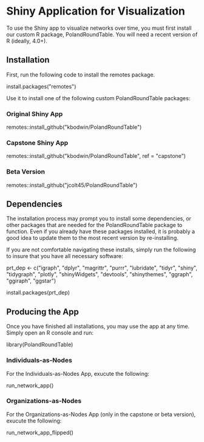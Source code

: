 # Shiny Application for Visualization

To use the Shiny app to visualize networks over time, you must first install our custom R package, PolandRoundTable. You will need a recent version of R (ideally, 4.0+).

## Installation

First, run the following code to install the remotes package.

install.packages("remotes")

Use it to install one of the following custom PolandRoundTable packages:

### Original Shiny App 

remotes::install_github("kbodwin/PolandRoundTable")

### Capstone Shiny App 

remotes::install_github("kbodwin/PolandRoundTable", ref = "capstone")

### Beta Version

remotes::install_github("jcolt45/PolandRoundTable")

## Dependencies

The installation process may prompt you to install some dependencies, or other packages that are needed for the PolandRoundTable package to function. Even if you already have these packages installed, it is probably a good idea to update them to the most recent version by re-installing.

If you are not comfortable navigating these installs, simply run the following to insure that you have all necessary software:

prt_dep <- c("igraph",
    "dplyr",
    "magrittr",
    "purrr",
    "lubridate",
    "tidyr",
    "shiny",
    "tidygraph",
    "plotly",
    "shinyWidgets",
    "devtools",
    "shinythemes",
    "ggraph",
    "ggiraph",
    "ggstar")

install.packages(prt_dep)

## Producing the App

Once you have finished all installations, you may use the app at any time. Simply open an R console and run:

library(PolandRoundTable)

### Individuals-as-Nodes

For the Individuals-as-Nodes App, exucute the following:

run_network_app()

### Organizations-as-Nodes

For the Organizations-as-Nodes App (only in the capstone or beta version), exucute the following:

run_network_app_flipped()